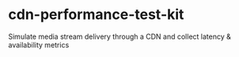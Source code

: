# cdn-performance-test-kit
Simulate media stream delivery through a CDN and collect latency &amp; availability metrics
